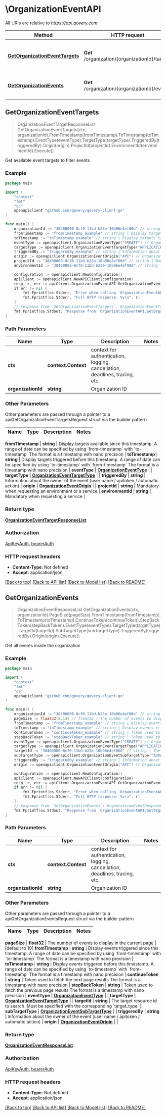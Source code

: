 # \OrganizationEventAPI

All URIs are relative to *https://api.qovery.com*

Method | HTTP request | Description
------------- | ------------- | -------------
[**GetOrganizationEventTargets**](OrganizationEventAPI.md#GetOrganizationEventTargets) | **Get** /organization/{organizationId}/targets | Get available event targets to filter events
[**GetOrganizationEvents**](OrganizationEventAPI.md#GetOrganizationEvents) | **Get** /organization/{organizationId}/events | Get all events inside the organization



## GetOrganizationEventTargets

> OrganizationEventTargetResponseList GetOrganizationEventTargets(ctx, organizationId).FromTimestamp(fromTimestamp).ToTimestamp(toTimestamp).EventType(eventType).TargetType(targetType).TriggeredBy(triggeredBy).Origin(origin).ProjectId(projectId).EnvironmentId(environmentId).Execute()

Get available event targets to filter events



### Example

```go
package main

import (
	"context"
	"fmt"
	"os"
	openapiclient "github.com/qovery/qovery-client-go"
)

func main() {
	organizationId := "38400000-8cf0-11bd-b23e-10b96e4ef00d" // string | Organization ID
	fromTimestamp := "fromTimestamp_example" // string | Display targets available since this timestamp.   A range of date can be specified by using `from-timestamp` with `to-timestamp` The format is a timestamp with nano precision  (optional)
	toTimestamp := "toTimestamp_example" // string | Display targets triggered before this timestamp.   A range of date can be specified by using `to-timestamp` with `from-timestamp` The format is a timestamp with nano precision  (optional)
	eventType := openapiclient.OrganizationEventType("CREATE") // OrganizationEventType |  (optional)
	targetType := openapiclient.OrganizationEventTargetType("APPLICATION") // OrganizationEventTargetType |  (optional)
	triggeredBy := "triggeredBy_example" // string | Information about the owner of the event (user name / apitoken / automatic action) (optional)
	origin := openapiclient.OrganizationEventOrigin("API") // OrganizationEventOrigin |  (optional)
	projectId := "38400000-8cf0-11bd-b23e-10b96e4ef00d" // string | Mandatory when requesting an environment or a service (optional)
	environmentId := "38400000-8cf0-11bd-b23e-10b96e4ef00d" // string | Mandatory when requesting a service (optional)

	configuration := openapiclient.NewConfiguration()
	apiClient := openapiclient.NewAPIClient(configuration)
	resp, r, err := apiClient.OrganizationEventAPI.GetOrganizationEventTargets(context.Background(), organizationId).FromTimestamp(fromTimestamp).ToTimestamp(toTimestamp).EventType(eventType).TargetType(targetType).TriggeredBy(triggeredBy).Origin(origin).ProjectId(projectId).EnvironmentId(environmentId).Execute()
	if err != nil {
		fmt.Fprintf(os.Stderr, "Error when calling `OrganizationEventAPI.GetOrganizationEventTargets``: %v\n", err)
		fmt.Fprintf(os.Stderr, "Full HTTP response: %v\n", r)
	}
	// response from `GetOrganizationEventTargets`: OrganizationEventTargetResponseList
	fmt.Fprintf(os.Stdout, "Response from `OrganizationEventAPI.GetOrganizationEventTargets`: %v\n", resp)
}
```

### Path Parameters


Name | Type | Description  | Notes
------------- | ------------- | ------------- | -------------
**ctx** | **context.Context** | context for authentication, logging, cancellation, deadlines, tracing, etc.
**organizationId** | **string** | Organization ID | 

### Other Parameters

Other parameters are passed through a pointer to a apiGetOrganizationEventTargetsRequest struct via the builder pattern


Name | Type | Description  | Notes
------------- | ------------- | ------------- | -------------

 **fromTimestamp** | **string** | Display targets available since this timestamp.   A range of date can be specified by using &#x60;from-timestamp&#x60; with &#x60;to-timestamp&#x60; The format is a timestamp with nano precision  | 
 **toTimestamp** | **string** | Display targets triggered before this timestamp.   A range of date can be specified by using &#x60;to-timestamp&#x60; with &#x60;from-timestamp&#x60; The format is a timestamp with nano precision  | 
 **eventType** | [**OrganizationEventType**](OrganizationEventType.md) |  | 
 **targetType** | [**OrganizationEventTargetType**](OrganizationEventTargetType.md) |  | 
 **triggeredBy** | **string** | Information about the owner of the event (user name / apitoken / automatic action) | 
 **origin** | [**OrganizationEventOrigin**](OrganizationEventOrigin.md) |  | 
 **projectId** | **string** | Mandatory when requesting an environment or a service | 
 **environmentId** | **string** | Mandatory when requesting a service | 

### Return type

[**OrganizationEventTargetResponseList**](OrganizationEventTargetResponseList.md)

### Authorization

[ApiKeyAuth](../README.md#ApiKeyAuth), [bearerAuth](../README.md#bearerAuth)

### HTTP request headers

- **Content-Type**: Not defined
- **Accept**: application/json

[[Back to top]](#) [[Back to API list]](../README.md#documentation-for-api-endpoints)
[[Back to Model list]](../README.md#documentation-for-models)
[[Back to README]](../README.md)


## GetOrganizationEvents

> OrganizationEventResponseList GetOrganizationEvents(ctx, organizationId).PageSize(pageSize).FromTimestamp(fromTimestamp).ToTimestamp(toTimestamp).ContinueToken(continueToken).StepBackToken(stepBackToken).EventType(eventType).TargetType(targetType).TargetId(targetId).SubTargetType(subTargetType).TriggeredBy(triggeredBy).Origin(origin).Execute()

Get all events inside the organization



### Example

```go
package main

import (
	"context"
	"fmt"
	"os"
	openapiclient "github.com/qovery/qovery-client-go"
)

func main() {
	organizationId := "38400000-8cf0-11bd-b23e-10b96e4ef00d" // string | Organization ID
	pageSize := float32(8.14) // float32 | The number of events to display in the current page (optional) (default to 10)
	fromTimestamp := "fromTimestamp_example" // string | Display events triggered since this timestamp.   A range of date can be specified by using `from-timestamp` with `to-timestamp` The format is a timestamp with nano precision  (optional)
	toTimestamp := "toTimestamp_example" // string | Display events triggered before this timestamp.   A range of date can be specified by using `to-timestamp` with `from-timestamp` The format is a timestamp with nano precision  (optional)
	continueToken := "continueToken_example" // string | Token used to fetch the next page results The format is a timestamp with nano precision  (optional)
	stepBackToken := "stepBackToken_example" // string | Token used to fetch the previous page results The format is a timestamp with nano precision  (optional)
	eventType := openapiclient.OrganizationEventType("CREATE") // OrganizationEventType |  (optional)
	targetType := openapiclient.OrganizationEventTargetType("APPLICATION") // OrganizationEventTargetType |  (optional)
	targetId := "38400000-8cf0-11bd-b23e-10b96e4ef00d" // string | The target resource id to search.   Must be specified with the corresponding `target_type`  (optional)
	subTargetType := openapiclient.OrganizationEventSubTargetType("ADVANCED_SETTINGS") // OrganizationEventSubTargetType |  (optional)
	triggeredBy := "triggeredBy_example" // string | Information about the owner of the event (user name / apitoken / automatic action) (optional)
	origin := openapiclient.OrganizationEventOrigin("API") // OrganizationEventOrigin |  (optional)

	configuration := openapiclient.NewConfiguration()
	apiClient := openapiclient.NewAPIClient(configuration)
	resp, r, err := apiClient.OrganizationEventAPI.GetOrganizationEvents(context.Background(), organizationId).PageSize(pageSize).FromTimestamp(fromTimestamp).ToTimestamp(toTimestamp).ContinueToken(continueToken).StepBackToken(stepBackToken).EventType(eventType).TargetType(targetType).TargetId(targetId).SubTargetType(subTargetType).TriggeredBy(triggeredBy).Origin(origin).Execute()
	if err != nil {
		fmt.Fprintf(os.Stderr, "Error when calling `OrganizationEventAPI.GetOrganizationEvents``: %v\n", err)
		fmt.Fprintf(os.Stderr, "Full HTTP response: %v\n", r)
	}
	// response from `GetOrganizationEvents`: OrganizationEventResponseList
	fmt.Fprintf(os.Stdout, "Response from `OrganizationEventAPI.GetOrganizationEvents`: %v\n", resp)
}
```

### Path Parameters


Name | Type | Description  | Notes
------------- | ------------- | ------------- | -------------
**ctx** | **context.Context** | context for authentication, logging, cancellation, deadlines, tracing, etc.
**organizationId** | **string** | Organization ID | 

### Other Parameters

Other parameters are passed through a pointer to a apiGetOrganizationEventsRequest struct via the builder pattern


Name | Type | Description  | Notes
------------- | ------------- | ------------- | -------------

 **pageSize** | **float32** | The number of events to display in the current page | [default to 10]
 **fromTimestamp** | **string** | Display events triggered since this timestamp.   A range of date can be specified by using &#x60;from-timestamp&#x60; with &#x60;to-timestamp&#x60; The format is a timestamp with nano precision  | 
 **toTimestamp** | **string** | Display events triggered before this timestamp.   A range of date can be specified by using &#x60;to-timestamp&#x60; with &#x60;from-timestamp&#x60; The format is a timestamp with nano precision  | 
 **continueToken** | **string** | Token used to fetch the next page results The format is a timestamp with nano precision  | 
 **stepBackToken** | **string** | Token used to fetch the previous page results The format is a timestamp with nano precision  | 
 **eventType** | [**OrganizationEventType**](OrganizationEventType.md) |  | 
 **targetType** | [**OrganizationEventTargetType**](OrganizationEventTargetType.md) |  | 
 **targetId** | **string** | The target resource id to search.   Must be specified with the corresponding &#x60;target_type&#x60;  | 
 **subTargetType** | [**OrganizationEventSubTargetType**](OrganizationEventSubTargetType.md) |  | 
 **triggeredBy** | **string** | Information about the owner of the event (user name / apitoken / automatic action) | 
 **origin** | [**OrganizationEventOrigin**](OrganizationEventOrigin.md) |  | 

### Return type

[**OrganizationEventResponseList**](OrganizationEventResponseList.md)

### Authorization

[ApiKeyAuth](../README.md#ApiKeyAuth), [bearerAuth](../README.md#bearerAuth)

### HTTP request headers

- **Content-Type**: Not defined
- **Accept**: application/json

[[Back to top]](#) [[Back to API list]](../README.md#documentation-for-api-endpoints)
[[Back to Model list]](../README.md#documentation-for-models)
[[Back to README]](../README.md)

